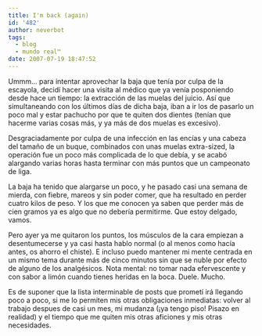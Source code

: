 ```yaml
---
title: I'm back (again)
id: '482'
author: neverbot
tags:
  - blog
  - mundo real™
date: 2007-07-19 18:47:52
---
```


Ummm... para intentar aprovechar la baja que tenía por culpa de la escayola, decidí hacer una visita al médico que ya venía posponiendo desde hace un tiempo: la extracción de las muelas del juicio. Así que simultaneando con los últimos días de dicha baja, iban a ir los de pasarlo un poco mal y estar pachucho por que te quiten dos dientes (tenían que hacerme varias cosas más, y ya más de dos muelas es excesivo).

Desgraciadamente por culpa de una infección en las encías y una cabeza del tamaño de un buque, combinados con unas muelas extra-sized, la operación fue un poco más complicada de lo que debía, y se acabó alargando varias horas hasta terminar con más puntos que un campeonato de liga.

La baja ha tenido que alargarse un poco, y he pasado casi una semana de mierda, con fiebre, mareos y sin poder comer, que ha resultado en perder cuatro kilos de peso. Y los que me conocen ya saben que perder más de cien gramos ya es algo que no debería permitirme. Que estoy delgado, vamos.

Pero ayer ya me quitaron los puntos, los músculos de la cara empiezan a desentumecerse y ya casi hasta hablo normal (o al menos como hacía antes, os ahorro el chiste). E incluso puedo mantener mi mente centrada en un mismo tema durante más de cinco minutos sin que se nuble por efecto de alguno de los analgésicos. Nota mental: no tomar nada efervescente y con sabor a limón cuando tienes heridas en la boca. Duele. Mucho.

Es de suponer que la lista interminable de posts que prometí irá llegando poco a poco, si me lo permiten mis otras obligaciones inmediatas: volver al trabajo despues de casi un mes, mi mudanza (¡ya tengo piso! Pisazo en realidad) y el tiempo que me quiten mis otras aficiones y mis otras necesidades.
